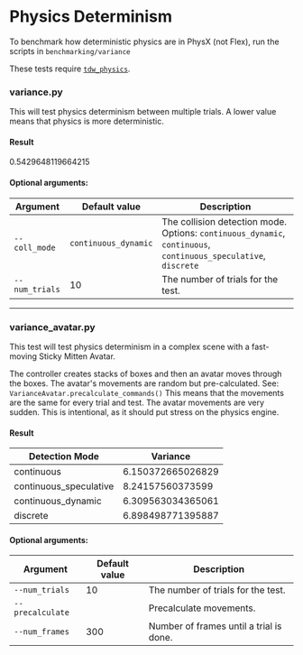 # Physics Determinism

To benchmark how deterministic physics are in PhysX (not Flex), run the scripts in `benchmarking/variance`

These tests require [`tdw_physics`](https://github.com/alters-mit/tdw_physics).

### variance.py

This will test physics determinism between multiple trials. A lower value means that physics is more deterministic.

#### Result

0.5429648119664215

#### Optional arguments:

| Argument       | Default value        | Description                                                  |
| -------------- | -------------------- | ------------------------------------------------------------ |
| `--coll_mode`  | `continuous_dynamic` | The collision detection mode. Options: `continuous_dynamic`, `continuous`, `continuous_speculative`, `discrete` |
| `--num_trials` | 10                   | The number of trials for the test.                           |

***

### variance_avatar.py

This test will test physics determinism in a complex scene with a fast-moving Sticky Mitten Avatar.

The controller creates stacks of boxes and then an avatar moves through the boxes. The avatar's movements are random but pre-calculated. See: `VarianceAvatar.precalculate_commands()` This means that the movements are the same for every trial and test. The avatar movements are very sudden. This is intentional, as it should put stress on the physics engine.

#### Result

| Detection Mode         | Variance          |
| ---------------------- | ----------------- |
| continuous             | 6.150372665026829 |
| continuous_speculative | 8.24157560373599  |
| continuous_dynamic     | 6.309563034365061 |
| discrete               | 6.898498771395887 |

#### Optional arguments:

| Argument         | Default value | Description                             |
| ---------------- | ------------- | --------------------------------------- |
| `--num_trials`   | 10            | The number of trials for the test.      |
| `--precalculate` |               | Precalculate movements.                 |
| `--num_frames`   | 300           | Number of frames until a trial is done. |